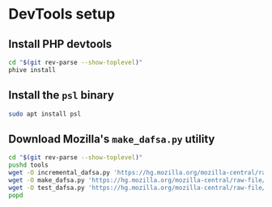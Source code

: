 # DevTools setup

## Install PHP devtools

```sh
cd "$(git rev-parse --show-toplevel)"
phive install
```

## Install the `psl` binary

```sh
sudo apt install psl
```

## Download Mozilla's `make_dafsa.py` utility

```sh
cd "$(git rev-parse --show-toplevel)"
pushd tools
wget -O incremental_dafsa.py 'https://hg.mozilla.org/mozilla-central/raw-file/tip/xpcom/ds/tools/incremental_dafsa.py'
wget -O make_dafsa.py 'https://hg.mozilla.org/mozilla-central/raw-file/tip/xpcom/ds/tools/make_dafsa.py'
wget -O test_dafsa.py 'https://hg.mozilla.org/mozilla-central/raw-file/tip/xpcom/ds/test/test_dafsa.py'
popd
```
